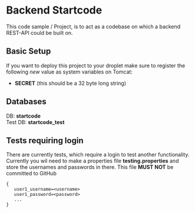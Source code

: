 # Backend Startcode
This code sample / Project, is to act as a codebase on which a backend REST-API could be built on.

## Basic Setup
If you want to deploy this project to your droplet make sure 
to register the following *new* value as system variables on Tomcat:
* **SECRET** (this should be a 32 byte long string)

## Databases
DB: **startcode**
<br>
Test DB: **startcode_test**


## Tests requiring login
There are currently tests, which require a login to test another functionality.
<br>Currently you wil need to make a properties file **testing.properties**
and store the usernames and passwords in there. This file **MUST NOT** be committed to GitHub
```properties
{
   user1_username=<username>
   user1_password=<password>
   ...
}
